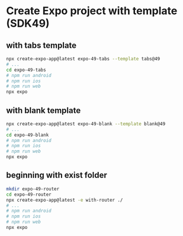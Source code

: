 # Create Expo project with template (SDK49)

## with tabs template

```bash
npx create-expo-app@latest expo-49-tabs --template tabs@49
# ...
cd expo-49-tabs
# npm run android
# npm run ios
# npm run web
npx expo
```

## with blank template

```bash
npx create-expo-app@latest expo-49-blank --template blank@49
# ...
cd expo-49-blank
# npm run android
# npm run ios
# npm run web
npx expo
```

## beginning with exist folder

```bash
mkdir expo-49-router
cd expo-49-router
npx create-expo-app@latest -e with-router ./
# ...
# npm run android
# npm run ios
# npm run web
npx expo
```